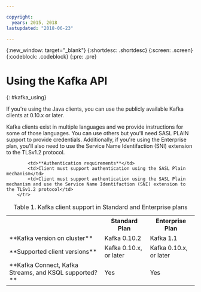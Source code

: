 ```yaml
---

copyright:
  years: 2015, 2018
lastupdated: "2018-06-23"

---
```


{:new_window: target="_blank"}
{:shortdesc: .shortdesc}
{:screen: .screen}
{:codeblock: .codeblock}
{:pre: .pre}

# Using the Kafka API
{: #kafka_using}

If you're using the Java clients, you can use the publicly available Kafka clients at 0.10.x or later. 

Kafka clients exist in multiple languages and we provide instructions for some of those languages. You can use others but you'll need SASL PLAIN support to provide credentials. Additionally, if you're using the Enterprise plan, you'll also need to use the Service Name Identifaction (SNI) extension to the TLSv1.2 protocol.

<table>
    <caption>Table 1. Kafka client support in Standard and Enterprise plans</caption>
      <tr>
	        <th></th>
		    <th>Standard Plan</th>
		    <th>Enterprise Plan</th>
        </tr>
	  		<tr>
			<td>**Kafka version on cluster**</td>
			<td>Kafka 0.10.2</td>
			<td>Kafka 1.1</td>
		</tr>
	  		<tr>
			<td>**Supported client versions**</td>
			<td>Kafka 0.10.x, or later</td>
			<td>Kafka 0.10.x, or later</td>
		</tr>
		<tr>
			<td>**Kafka Connect, Kafka Streams, and KSQL supported? **</td>
			<td>Yes</td>
			<td>Yes</td>
		</tr>

			<td>**Authentication requirements**</td>
			<td>Client must support authentication using the SASL Plain mechanism</td>
			<td>Client must support authentication using the SASL Plain mechanism and use the Service Name Identifaction (SNI) extension to the TLSv1.2 protocol</td>
		</tr>

</table>


